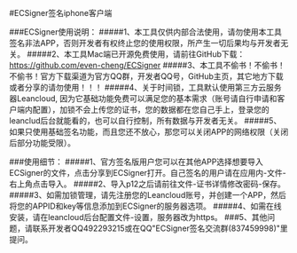 #ECSigner签名iphone客户端

###ECSigner使用说明：
#####1、本工具仅供内部合法使用，请勿使用本工具签名非法APP，否则开发者有权终止您的使用权限，所产生一切后果均与开发者无关。
#####2、本工具Mac端已开源免费使用，请前往GitHub下载：https://github.com/even-cheng/ECSigner
#####3、本工具不偷书！不偷书！不偷书！官方下载渠道为官方QQ群，开发者QQ号，GitHub主页，其它地方下载或者分享的请勿使用！！！
#####4、关于时间锁，工具默认使用第三方云服务器Leancloud, 因为它基础功能免费可以满足您的基本需求（账号请自行申请和客户端内配置），加锁不会上传您的证书，您的数据都在您自己手上，登录您的leanclud后台就能看的，也可以自行控制，所有数据与开发者无关。
#####5、如果只使用基础签名功能，而且您还不放心，那您可以关闭APP的网络权限（关闭后部分功能受限）。

###使用细节：
#####1、官方签名版用户您可以在其他APP选择想要导入ECSigner的文件，点击分享到ECSigner打开。自己签名的用户请在应用内-文件-右上角点击导入。
#####2、导入p12之后请前往文件-证书详情修改密码-保存。
#####3、如需加锁管理，请先注册您的Leancloud账号，并创建一个APP，然后将您的APPID和key等信息添加到ECSigner的服务器选项。
#####4、如需在线安装，请在leancloud后台配置文件-设置，服务器改为https。
###5、其他问题，请联系开发者QQ492293215或在QQ"ECSigner签名交流群(837459998)"里提问。

